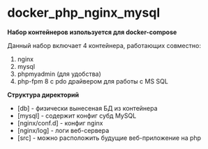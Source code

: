 # docker_php_nginx_mysql

**Набор контейнеров изпользуется для docker-compose**

Данный набор включает 4 контейнера, работающих совместно:

1. nginx
2. mysql
3. phpmyadmin (для удобства)
4. php-fpm 8 c pdo драйвером для работы с MS SQL

**Структура директорий**

- [db] - физически вынесеная БД из контейнера
- [mysql] - содержит конфиг субд MySQL
- [nginx/conf.d] - конфиг nginx
- [nginx/log] - логи веб-сервера
- [src] - можно расположить будущие веб-приложение на php
